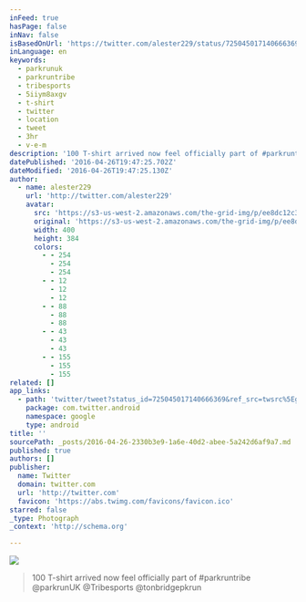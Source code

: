 ```yaml
---
inFeed: true
hasPage: false
inNav: false
isBasedOnUrl: 'https://twitter.com/alester229/status/725045017140666369'
inLanguage: en
keywords:
  - parkrunuk
  - parkruntribe
  - tribesports
  - 5iiym8axgv
  - t-shirt
  - twitter
  - location
  - tweet
  - 3hr
  - v-e-m
description: '100 T-shirt arrived now feel officially part of #parkruntribe @parkrunUK @Tribesports @tonbridgepkrunpic.twitter.com/5IiYM8AxGV'
datePublished: '2016-04-26T19:47:25.702Z'
dateModified: '2016-04-26T19:47:25.130Z'
author:
  - name: alester229
    url: 'http://twitter.com/alester229'
    avatar:
      src: 'https://s3-us-west-2.amazonaws.com/the-grid-img/p/ee8dc12c38a57266a5f06a32c0934ef4f1f4203a.jpg'
      original: 'https://s3-us-west-2.amazonaws.com/the-grid-img/p/ee8dc12c38a57266a5f06a32c0934ef4f1f4203a.jpg'
      width: 400
      height: 384
      colors:
        - - 254
          - 254
          - 254
        - - 12
          - 12
          - 12
        - - 88
          - 88
          - 88
        - - 43
          - 43
          - 43
        - - 155
          - 155
          - 155
related: []
app_links:
  - path: 'twitter/tweet?status_id=725045017140666369&ref_src=twsrc%5Egoogle%7Ctwcamp%5Eandroidseo%7Ctwgr%5Estatus%7Ctwterm%5E725045017140666369'
    package: com.twitter.android
    namespace: google
    type: android
title: ''
sourcePath: _posts/2016-04-26-2330b3e9-1a6e-40d2-abee-5a242d6af9a7.md
published: true
authors: []
publisher:
  name: Twitter
  domain: twitter.com
  url: 'http://twitter.com'
  favicon: 'https://abs.twimg.com/favicons/favicon.ico'
starred: false
_type: Photograph
_context: 'http://schema.org'

---
```

![](https://s3-us-west-2.amazonaws.com/the-grid-img/p/51ccb0ae9247370e4e4a0170c9a7746427e6ba68.jpg)

> 100 T-shirt arrived now feel officially part of \#parkruntribe @parkrunUK @Tribesports @tonbridgepkrun